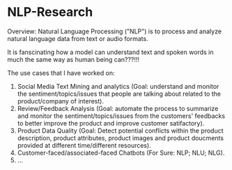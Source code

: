 # NLP-Research

Overview: Natural Language Processing ("NLP") is to process and analyze natural language data from text or audio formats. 

It is fanscinating how a model can understand text and spoken words in much the same way as human being can???!!! 

The use cases that I have worked on: 

1. Social Media Text Mining and analytics (Goal: understand and monitor the sentiment/topics/issues that people are talking about related to the product/company of interest). 
2. Review/Feedback Analysis (Goal: automate the process to summarize and monitor the sentiment/topics/issues from the customers' feedbacks to better improve the product and improve customer satifactory). 
3. Product Data Quality (Goal: Detect potential conflicts within the product description, product attributes, product images and product doucments provided at different time/different resources). 
4. Customer-faced/associated-faced Chatbots (For Sure: NLP; NLU; NLG).
5. ...
